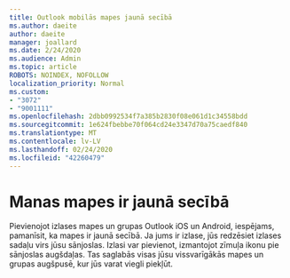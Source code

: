 ```yaml
---
title: Outlook mobilās mapes jaunā secībā
ms.author: daeite
author: daeite
manager: joallard
ms.date: 2/24/2020
ms.audience: Admin
ms.topic: article
ROBOTS: NOINDEX, NOFOLLOW
localization_priority: Normal
ms.custom:
- "3072"
- "9001111"
ms.openlocfilehash: 2dbb0992534f7a385b2830f08e061d1c34558bdd
ms.sourcegitcommit: 1e624fbebbe70f064cd24e3347d70a75caedf840
ms.translationtype: MT
ms.contentlocale: lv-LV
ms.lasthandoff: 02/24/2020
ms.locfileid: "42260479"
---
```

# <a name="my-folders-are-in-a-new-order"></a>Manas mapes ir jaunā secībā

Pievienojot izlases mapes un grupas Outlook iOS un Android, iespējams, pamanīsit, ka mapes ir jaunā secībā. Ja jums ir izlase, jūs redzēsiet izlases sadaļu virs jūsu sānjoslas. Izlasi var pievienot, izmantojot zīmuļa ikonu pie sānjoslas augšdaļas. Tas saglabās visas jūsu vissvarīgākās mapes un grupas augšpusē, kur jūs varat viegli piekļūt.